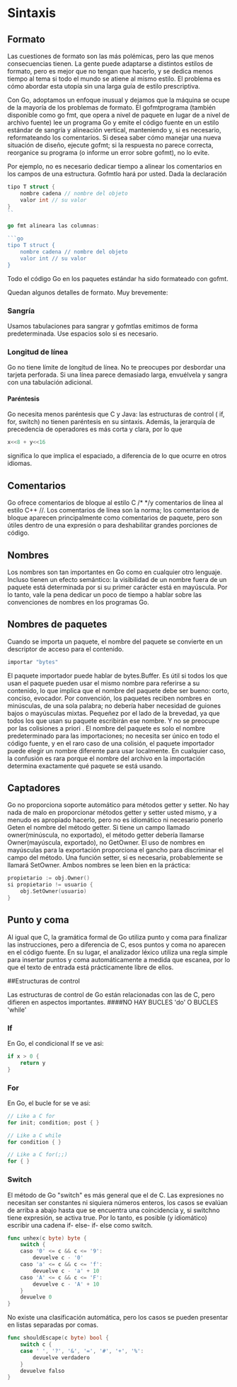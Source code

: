 # Sintaxis

## Formato

Las cuestiones de formato son las más polémicas, pero las que menos consecuencias tienen. La gente puede adaptarse a distintos estilos de formato, pero es mejor que no tengan que hacerlo, y se dedica menos tiempo al tema si todo el mundo se atiene al mismo estilo. El problema es cómo abordar esta utopía sin una larga guía de estilo prescriptiva.

Con Go, adoptamos un enfoque inusual y dejamos que la máquina se ocupe de la mayoría de los problemas de formato. El gofmtprograma (también disponible como go fmt, que opera a nivel de paquete en lugar de a nivel de archivo fuente) lee un programa Go y emite el código fuente en un estilo estándar de sangría y alineación vertical, manteniendo y, si es necesario, reformateando los comentarios. Si desea saber cómo manejar una nueva situación de diseño, ejecute gofmt; si la respuesta no parece correcta, reorganice su programa (o informe un error sobre gofmt), no lo evite.

Por ejemplo, no es necesario dedicar tiempo a alinear los comentarios en los campos de una estructura. Gofmtlo hará por usted. Dada la declaración

```go
tipo T struct { 
    nombre cadena // nombre del objeto 
    valor int // su valor 
}
``

go fmt alineara las columnas:

```go
tipo T struct { 
    nombre cadena // nombre del objeto 
    valor int // su valor 
}
```

Todo el código Go en los paquetes estándar ha sido formateado con gofmt.

Quedan algunos detalles de formato. Muy brevemente:

### Sangría
Usamos tabulaciones para sangrar y gofmtlas emitimos de forma predeterminada. Use espacios solo si es necesario.

### Longitud de línea

Go no tiene límite de longitud de línea. No te preocupes por desbordar una tarjeta perforada. Si una línea parece demasiado larga, envuélvela y sangra con una tabulación adicional.
#### Paréntesis

Go necesita menos paréntesis que C y Java: las estructuras de control ( if, for, switch) no tienen paréntesis en su sintaxis. Además, la jerarquía de precedencia de operadores es más corta y clara, por lo que

```go
x<<8 + y<<16
```
significa lo que implica el espaciado, a diferencia de lo que ocurre en otros idiomas.

## Comentarios

Go ofrece comentarios de bloque al estilo C /* */y comentarios de línea al estilo C++ //. Los comentarios de línea son la norma; los comentarios de bloque aparecen principalmente como comentarios de paquete, pero son útiles dentro de una expresión o para deshabilitar grandes porciones de código.

## Nombres

Los nombres son tan importantes en Go como en cualquier otro lenguaje. Incluso tienen un efecto semántico: la visibilidad de un nombre fuera de un paquete está determinada por si su primer carácter está en mayúscula. Por lo tanto, vale la pena dedicar un poco de tiempo a hablar sobre las convenciones de nombres en los programas Go.

## Nombres de paquetes

Cuando se importa un paquete, el nombre del paquete se convierte en un descriptor de acceso para el contenido.

```go
importar "bytes"
```

El paquete importador puede hablar de bytes.Buffer. Es útil si todos los que usan el paquete pueden usar el mismo nombre para referirse a su contenido, lo que implica que el nombre del paquete debe ser bueno: corto, conciso, evocador. Por convención, los paquetes reciben nombres en minúsculas, de una sola palabra; no debería haber necesidad de guiones bajos o mayúsculas mixtas. Pequeñez por el lado de la brevedad, ya que todos los que usan su paquete escribirán ese nombre. Y no se preocupe por las colisiones a priori . El nombre del paquete es solo el nombre predeterminado para las importaciones; no necesita ser único en todo el código fuente, y en el raro caso de una colisión, el paquete importador puede elegir un nombre diferente para usar localmente. En cualquier caso, la confusión es rara porque el nombre del archivo en la importación determina exactamente qué paquete se está usando.

## Captadores

Go no proporciona soporte automático para métodos getter y setter. No hay nada de malo en proporcionar métodos getter y setter usted mismo, y a menudo es apropiado hacerlo, pero no es idiomático ni necesario ponerlo Geten el nombre del método getter. Si tiene un campo llamado owner(minúscula, no exportado), el método getter debería llamarse Owner(mayúscula, exportado), no GetOwner. El uso de nombres en mayúsculas para la exportación proporciona el gancho para discriminar el campo del método. Una función setter, si es necesaria, probablemente se llamará SetOwner. Ambos nombres se leen bien en la práctica:

```go
propietario := obj.Owner() 
si propietario != usuario { 
    obj.SetOwner(usuario) 
}
```

## Punto y coma

Al igual que C, la gramática formal de Go utiliza punto y coma para finalizar las instrucciones, pero a diferencia de C, esos puntos y coma no aparecen en el código fuente. En su lugar, el analizador léxico utiliza una regla simple para insertar puntos y coma automáticamente a medida que escanea, por lo que el texto de entrada está prácticamente libre de ellos.

##Estructuras de control

Las estructuras de control de Go están relacionadas con las de C, pero difieren en aspectos importantes. ####NO HAY BUCLES 'do' O BUCLES 'while'

### If 

En Go, el condicional If se ve asi: 

```go
if x > 0 {
    return y
}
```

### For

En Go, el bucle for se ve asi: 
```go
// Like a C for
for init; condition; post { }

// Like a C while
for condition { }

// Like a C for(;;)
for { }
```

### Switch

El método de Go "switch" es más general que el de C. Las expresiones no necesitan ser constantes ni siquiera números enteros, los casos se evalúan de arriba a abajo hasta que se encuentra una coincidencia y, si switchno tiene expresión, se activa true. Por lo tanto, es posible (y idiomático) escribir una cadena if- else- if- else como switch.

```go
func unhex(c byte) byte { 
    switch { 
    caso '0' <= c && c <= '9': 
        devuelve c - '0' 
    caso 'a' <= c && c <= 'f': 
        devuelve c - 'a' + 10 
    caso 'A' <= c && c <= 'F': 
        devuelve c - 'A' + 10 
    } 
    devuelve 0 
}
```

No existe una clasificación automática, pero los casos se pueden presentar en listas separadas por comas.

```go
func shouldEscape(c byte) bool { 
    switch c { 
    case ' ', '?', '&', '=', '#', '+', '%': 
        devuelve verdadero 
    } 
    devuelve falso 
}
```


